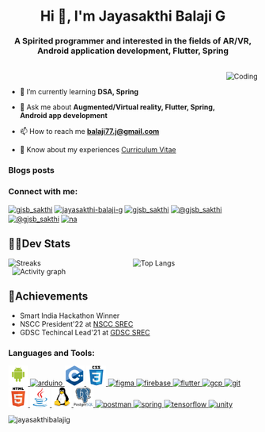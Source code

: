 <h1 align="center">Hi 👋, I'm Jayasakthi Balaji G</h1>
<h3 align="center">A Spirited programmer and interested in the fields of AR/VR, Android application development, Flutter, Spring</h3>

<br/>
<img align="right" alt="Coding" height="180" src="https://media.giphy.com/media/Y4ak9Ki2GZCbJxAnJD/giphy.gif">
<br/>


- 🌱 I’m currently learning **DSA, Spring**

- 💬 Ask me about **Augmented/Virtual reality, Flutter, Spring, Android app development**

- 📫 How to reach me **balaji77.j@gmail.com**

- 📄 Know about my experiences [Curriculum Vitae](https://drive.google.com/file/d/19YZy9KDQZoxlaN1lYcfdcxJh4O9vaVnS/view?usp=drive_link)

### Blogs posts
<!-- BLOG-POST-LIST:START -->
<!-- BLOG-POST-LIST:END -->

<h3 align="left">Connect with me:</h3>
<p align="left">
<a href="https://twitter.com/gjsb_sakthi" target="blank"><img align="center" src="https://raw.githubusercontent.com/rahuldkjain/github-profile-readme-generator/master/src/images/icons/Social/twitter.svg" alt="gjsb_sakthi" height="30" width="40" /></a>
<a href="https://linkedin.com/in/jayasakthi-balaji-g" target="blank"><img align="center" src="https://raw.githubusercontent.com/rahuldkjain/github-profile-readme-generator/master/src/images/icons/Social/linked-in-alt.svg" alt="jayasakthi-balaji-g" height="30" width="40" /></a>
<a href="https://instagram.com/gjsb_sakthi" target="blank"><img align="center" src="https://raw.githubusercontent.com/rahuldkjain/github-profile-readme-generator/master/src/images/icons/Social/instagram.svg" alt="gjsb_sakthi" height="30" width="40" /></a>
<a href="https://medium.com/@gjsb_sakthi" target="blank"><img align="center" src="https://raw.githubusercontent.com/rahuldkjain/github-profile-readme-generator/master/src/images/icons/Social/medium.svg" alt="@gjsb_sakthi" height="30" width="40" /></a>
<a href="https://discord.gg/@gjsb_sakthi" target="blank"><img align="center" src="https://raw.githubusercontent.com/rahuldkjain/github-profile-readme-generator/master/src/images/icons/Social/discord.svg" alt="@gjsb_sakthi" height="30" width="40" /></a>
<a href="/na" target="blank"><img align="center" src="https://raw.githubusercontent.com/rahuldkjain/github-profile-readme-generator/master/src/images/icons/Social/rss.svg" alt="na" height="30" width="40" /></a>
</p>

## 👨‍🎓️️Dev Stats

<div style="display: flex; flex-direction: row;">
<img src="https://github-readme-streak-stats.herokuapp.com/?user=JayasakthiBalajiG&theme=gotham" alt="Streaks" width="50%" />
<img src="https://github-readme-stats.vercel.app/api?username=JayasakthiBalajiG&theme=gotham&show_icons=true" alt="Top Langs" width="50%" />
</div>
&nbsp;
<img src="https://activity-graph.herokuapp.com/graph?username=JayasakthiBalajiG&theme=gotham" alt="Activity graph" />

## 🚩Achievements
- Smart India Hackathon Winner
- NSCC President'22 at [NSCC SREC](https://www.instagram.com/nscc_srec/)
- GDSC Techincal Lead'21 at [GDSC SREC](https://github.com/gdscsrec)

<h3 align="left">Languages and Tools:</h3>
<p align="left"> <a href="https://developer.android.com" target="_blank" rel="noreferrer"> <img src="https://raw.githubusercontent.com/devicons/devicon/master/icons/android/android-original-wordmark.svg" alt="android" width="40" height="40"/> </a> <a href="https://www.arduino.cc/" target="_blank" rel="noreferrer"> <img src="https://cdn.worldvectorlogo.com/logos/arduino-1.svg" alt="arduino" width="40" height="40"/> </a> <a href="https://www.w3schools.com/cpp/" target="_blank" rel="noreferrer"> <img src="https://raw.githubusercontent.com/devicons/devicon/master/icons/cplusplus/cplusplus-original.svg" alt="cplusplus" width="40" height="40"/> </a> <a href="https://www.w3schools.com/css/" target="_blank" rel="noreferrer"> <img src="https://raw.githubusercontent.com/devicons/devicon/master/icons/css3/css3-original-wordmark.svg" alt="css3" width="40" height="40"/> </a> <a href="https://www.figma.com/" target="_blank" rel="noreferrer"> <img src="https://www.vectorlogo.zone/logos/figma/figma-icon.svg" alt="figma" width="40" height="40"/> </a> <a href="https://firebase.google.com/" target="_blank" rel="noreferrer"> <img src="https://www.vectorlogo.zone/logos/firebase/firebase-icon.svg" alt="firebase" width="40" height="40"/> </a> <a href="https://flutter.dev" target="_blank" rel="noreferrer"> <img src="https://www.vectorlogo.zone/logos/flutterio/flutterio-icon.svg" alt="flutter" width="40" height="40"/> </a> <a href="https://cloud.google.com" target="_blank" rel="noreferrer"> <img src="https://www.vectorlogo.zone/logos/google_cloud/google_cloud-icon.svg" alt="gcp" width="40" height="40"/> </a> <a href="https://git-scm.com/" target="_blank" rel="noreferrer"> <img src="https://www.vectorlogo.zone/logos/git-scm/git-scm-icon.svg" alt="git" width="40" height="40"/> </a> <a href="https://www.w3.org/html/" target="_blank" rel="noreferrer"> <img src="https://raw.githubusercontent.com/devicons/devicon/master/icons/html5/html5-original-wordmark.svg" alt="html5" width="40" height="40"/> </a> <a href="https://www.java.com" target="_blank" rel="noreferrer"> <img src="https://raw.githubusercontent.com/devicons/devicon/master/icons/java/java-original.svg" alt="java" width="40" height="40"/> </a> <a href="https://www.linux.org/" target="_blank" rel="noreferrer"> <img src="https://raw.githubusercontent.com/devicons/devicon/master/icons/linux/linux-original.svg" alt="linux" width="40" height="40"/> </a> <a href="https://www.postgresql.org" target="_blank" rel="noreferrer"> <img src="https://raw.githubusercontent.com/devicons/devicon/master/icons/postgresql/postgresql-original-wordmark.svg" alt="postgresql" width="40" height="40"/> </a> <a href="https://postman.com" target="_blank" rel="noreferrer"> <img src="https://www.vectorlogo.zone/logos/getpostman/getpostman-icon.svg" alt="postman" width="40" height="40"/> </a> <a href="https://spring.io/" target="_blank" rel="noreferrer"> <img src="https://www.vectorlogo.zone/logos/springio/springio-icon.svg" alt="spring" width="40" height="40"/> </a> <a href="https://www.tensorflow.org" target="_blank" rel="noreferrer"> <img src="https://www.vectorlogo.zone/logos/tensorflow/tensorflow-icon.svg" alt="tensorflow" width="40" height="40"/> </a> <a href="https://unity.com/" target="_blank" rel="noreferrer"> <img src="https://www.vectorlogo.zone/logos/unity3d/unity3d-icon.svg" alt="unity" width="40" height="40"/> </a> </p>

<p><img align="left" src="https://github-readme-stats.vercel.app/api/top-langs?username=jayasakthibalajig&show_icons=true&locale=en&layout=compact" alt="jayasakthibalajig" /></p>

